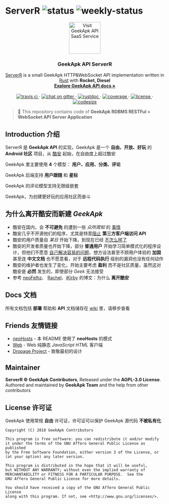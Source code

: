# ServerR ![[status](https://status.geekapk.org)](https://img.shields.io/uptimerobot/status/m780333733-2b10476b498c316d8fb9e684.svg?style=flat-square) ![[weekly-status](https://status.geekapk.org)](https://img.shields.io/uptimerobot/ratio/7/m780333733-2b10476b498c316d8fb9e684.svg?style=flat-square)

<p align="center">
  <a href="https://api.geekapk.org/">
    <img src="https://geekapk.org/bitmap/symbolic/geekapk-320.png" alt="Visit GeekApk API SaaS Service" width=100 height=100>
  </a>

  <h3 align="center">GeekApk API ServerR</h3>

  <p align="center">
    <a href="https://geekapk.org/">ServerR</a> is a small GeekApk HTTP&WebSocket API implementation written in <a href="https://rust-lang.org">Rust</a> with <strong>Rocket, Diesel</strong>
    <br>
    <a href="https://github.com/geekapk-r/ServerR/wiki"><strong>Explore GeekApk API docs »</strong></a>
    <br>
    <br>
      <a href="https://travis-ci.org/geekapk-r/ServerR/">
        <img src="https://img.shields.io/travis/geekapk-r/ServerR.svg?style=flat-square" alt="travis ci">
      </a>
    ·
      <a href="https://gitter.im/geekapk-r/ServerR">
        <img src="https://img.shields.io/gitter/room/geekapk-r/ServerR.svg?style=flat-square" alt="chat on gitter">
      </a>
    ·
      <a href="https://geekapk-r.github.io/ServerR">
        <img src="https://img.shields.io/badge/rustdoc-here-brown.svg?style=flat-square" alt="rustdoc">
      </a>
    ·
      <a href="https://codecov.io/gh/geekapk-r/ServerR">
        <img src="https://img.shields.io/codecov/c/github/geekapk-r/ServerR.svg?style=flat-square" alt="coverage">
      </a>
    ·
      <a href="https://www.gnu.org/licenses/agpl-3.0.html">
        <img src="https://img.shields.io/github/license/geekapk-r/ServerR.svg?style=flat-square" alt="license">
      </a>
    ·
      <a href="https://github.com/geekapk-r/ServerR/pulse">
        <img src="https://img.shields.io/github/languages/code-size/geekapk-r/ServerR.svg?style=flat-square" alt="codesize">
      </a>
  </p>
</p>


> :memo: This repository contains code of __GeekApk RDBMS RESTFul + WebSocket API Server Application__

## Introduction 介绍

ServerR 是 __GeekApk API__ 的实现，GeekApk 是一个 __自由、开放、好玩__ 的 __Android 社区__ 项目，从 [酷安](https://coolapk.com) 起始，在自由度上超过酷安

GeekApk 里主要使用 __4__ 个模型： __用户、应用、分类、评论__

GeekApk 后端支持 __用户跟随__ 和 __星标__

GeekApk 的评论模型支持无限级嵌套

GeekApk，为创建更好玩的应用社区而奋斗

## 为什么离开酷安而新建 _GeekApk_

+ 酷安在国内，会 __不可避免__ 的遭到一些 _众所周知_ 的 [事情](https://blog.nfz.moe/archives/the-silence-city.html)
+ 酷安几乎不开源他们的程序，尤其是特意[阻止](https://github.com/bjzhou/Coolapk-kotlin#%E9%85%B7%E5%B8%82%E5%9C%BA-v7-%E7%89%88-api-%E7%9B%B8%E5%85%B3) __第三方客户端访问 API__
+ 酷安的用户质量自 _某日_ 开始下降，到现在已经 [不怎么样了](https://zhuanlan.zhihu.com/p/35743455)
+ 酷安的开发者质量也开始下降，部分 __普通用户__ 开始学习简单模式化的程序设计，但他们不愿意 [自己解决容易的问题](https://stfw.info)、想方设法甚至不顾用户体验的 __加固__ 甚至连 __中文文档__ 也不愿意看，对于 __远程代码执行__ 级别的漏洞也没有任何动作
+ 酷安的维护者也发生了变化，开始主要考虑 __盈利__ 而不是社区质量，虽然这对酷安是 __必然__ 发生的，即使部分 _Geek_ 无法接受
+ 参考 [neoFelhz](https://blog.nfz.moe/archives/coolapk-in-my-mind.html)、 [Rachel](https://blog.stfw.info/2017/05/11/why-leave-coolapk)、[iKirby](https://ikirby.me/125.html) 的博文：为什么 __离开酷安__

## Docs 文档

所有文档包括 __部署__ 帮助和 __API__ 文档储存在 [wiki](https://github.com/geekapk-r/ServerR/wiki) 里，请移步查看

## Friends 友情链接

+ [neoHosts](https://github.com/neoFelhz/neohosts) - 本 README 使用了 __neoHosts__ 的模式
+ [Web](https://github.com/geekapk-r/web.geekapk.org) - Web 纯静态 _JavaScript HTML_ 客户端
+ [Dropage Project](https://legacy.gitbook.com/book/duangsuse/the-dropage-project/details) - 致敬最初的设计

## Maintainer

__ServerR © GeekApk Contributors__, Released under the __AGPL-3.0 License__.
Authored and maintained by __GeekApk Team__ and the help from other contributors

## License 许可证

GeekApk 使用常规 __自由__ 许可证，许可证可以保护 GeekApk 源代码 __不被私有化__

```plain
Copyright (C) 2018 GeekApk Contributors

This program is free software: you can redistribute it and/or modify
it under the terms of the GNU Affero General Public License as published
by the Free Software Foundation, either version 3 of the License, or
(at your option) any later version.

This program is distributed in the hope that it will be useful,
but WITHOUT ANY WARRANTY; without even the implied warranty of
MERCHANTABILITY or FITNESS FOR A PARTICULAR PURPOSE.  See the
GNU Affero General Public License for more details.

You should have received a copy of the GNU Affero General Public License
along with this program. If not, see <http://www.gnu.org/licenses/>.
```
